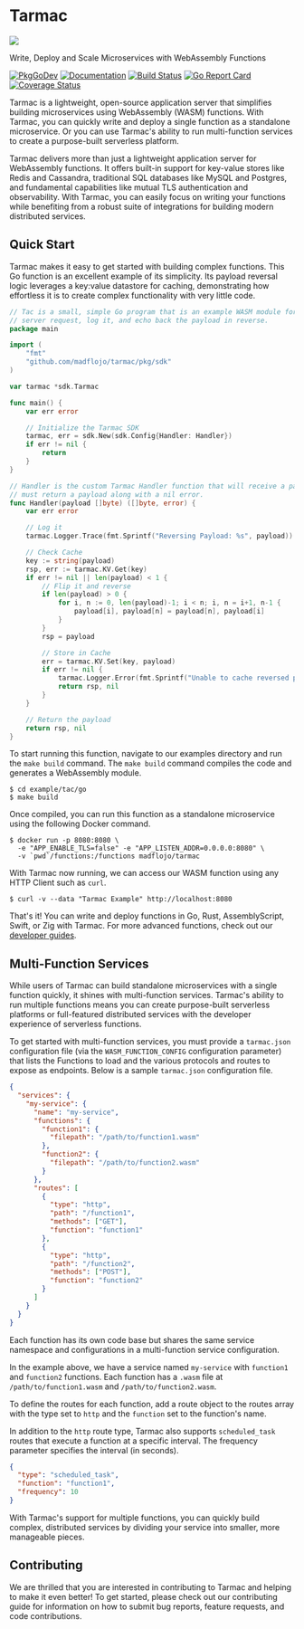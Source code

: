 # Tarmac

![](tarmac-logo.png)

Write, Deploy and Scale Microservices with WebAssembly Functions

[![PkgGoDev](https://pkg.go.dev/badge/github.com/madflojo/tarmac/pkg/sdk)](https://pkg.go.dev/github.com/madflojo/tarmac/pkg/sdk)
[![Documentation](https://img.shields.io/badge/docs-latest-blue)](https://tarmac.gitbook.io/tarmac/)
[![Build Status](https://github.com/madflojo/tarmac/actions/workflows/build.yml/badge.svg)](https://github.com/madflojo/tarmac/actions/workflows/build.yml)
[![Go Report Card](https://goreportcard.com/badge/github.com/madflojo/tarmac)](https://goreportcard.com/report/github.com/madflojo/tarmac)
[![Coverage Status](https://coveralls.io/repos/github/madflojo/tarmac/badge.svg?branch=master)](https://coveralls.io/github/madflojo/tarmac?branch=master)

Tarmac is a lightweight, open-source application server that simplifies building microservices using WebAssembly (WASM) functions. With Tarmac, you can quickly write and deploy a single function as a standalone microservice. Or you can use Tarmac's ability to run multi-function services to create a purpose-built serverless platform.

Tarmac delivers more than just a lightweight application server for WebAssembly functions. It offers built-in support for key-value stores like Redis and Cassandra, traditional SQL databases like MySQL and Postgres, and fundamental capabilities like mutual TLS authentication and observability. With Tarmac, you can easily focus on writing your functions while benefiting from a robust suite of integrations for building modern distributed services.

## Quick Start

Tarmac makes it easy to get started with building complex functions. This Go function is an excellent example of its simplicity. Its payload reversal logic leverages a key:value datastore for caching, demonstrating how effortless it is to create complex functionality with very little code.

```go
// Tac is a small, simple Go program that is an example WASM module for Tarmac. This program will accept a Tarmac
// server request, log it, and echo back the payload in reverse.
package main

import (
	"fmt"
	"github.com/madflojo/tarmac/pkg/sdk"
)

var tarmac *sdk.Tarmac

func main() {
	var err error

	// Initialize the Tarmac SDK
	tarmac, err = sdk.New(sdk.Config{Handler: Handler})
	if err != nil {
		return
	}
}

// Handler is the custom Tarmac Handler function that will receive a payload and
// must return a payload along with a nil error.
func Handler(payload []byte) ([]byte, error) {
	var err error

	// Log it
	tarmac.Logger.Trace(fmt.Sprintf("Reversing Payload: %s", payload))

	// Check Cache
	key := string(payload)
	rsp, err := tarmac.KV.Get(key)
	if err != nil || len(payload) < 1 {
		// Flip it and reverse
		if len(payload) > 0 {
			for i, n := 0, len(payload)-1; i < n; i, n = i+1, n-1 {
				payload[i], payload[n] = payload[n], payload[i]
			}
		}
		rsp = payload

		// Store in Cache
		err = tarmac.KV.Set(key, payload)
		if err != nil {
			tarmac.Logger.Error(fmt.Sprintf("Unable to cache reversed payload: %s", err))
			return rsp, nil
		}
	}

	// Return the payload
	return rsp, nil
}
```

To start running this function, navigate to our examples directory and run the `make build` command. The `make build` command compiles the code and generates a WebAssembly module.

```text
$ cd example/tac/go
$ make build
```

Once compiled, you can run this function as a standalone microservice using the following Docker command.

```text
$ docker run -p 8080:8080 \
  -e "APP_ENABLE_TLS=false" -e "APP_LISTEN_ADDR=0.0.0.0:8080" \
  -v `pwd`/functions:/functions madflojo/tarmac
```

With Tarmac now running, we can access our WASM function using any HTTP Client such as `curl`.

```text
$ curl -v --data "Tarmac Example" http://localhost:8080
```

That's it! You can write and deploy functions in Go, Rust, AssemblyScript, Swift, or Zig with Tarmac. For more advanced functions, check out our [developer guides](https://tarmac.gitbook.io/tarmac/wasm-functions/go).

## Multi-Function Services

While users of Tarmac can build standalone microservices with a single function quickly, it shines with multi-function services. Tarmac's ability to run multiple functions means you can create purpose-built serverless platforms or full-featured distributed services with the developer experience of serverless functions.

To get started with multi-function services, you must provide a `tarmac.json` configuration file (via the `WASM_FUNCTION_CONFIG` configuration parameter) that lists the Functions to load and the various protocols and routes to expose as endpoints. Below is a sample `tarmac.json` configuration file.

```json
{
  "services": {
    "my-service": {
      "name": "my-service",
      "functions": {
        "function1": {
          "filepath": "/path/to/function1.wasm"
        },
        "function2": {
          "filepath": "/path/to/function2.wasm"
        }
      },
      "routes": [
        {
          "type": "http",
          "path": "/function1",
          "methods": ["GET"],
          "function": "function1"
        },
        {
          "type": "http",
          "path": "/function2",
          "methods": ["POST"],
          "function": "function2"
        }
      ]
    }
  }
}
```

Each function has its own code base but shares the same service namespace and configurations in a multi-function service configuration.

In the example above, we have a service named `my-service` with `function1` and `function2` functions. Each function has a `.wasm` file at `/path/to/function1.wasm` and `/path/to/function2.wasm`.

To define the routes for each function, add a route object to the routes array with the type set to `http` and the `function` set to the function's name.

In addition to the `http` route type, Tarmac also supports `scheduled_task` routes that execute a function at a specific interval. The frequency parameter specifies the interval (in seconds).

```json
{
  "type": "scheduled_task",
  "function": "function1",
  "frequency": 10
}
```

With Tarmac's support for multiple functions, you can quickly build complex, distributed services by dividing your service into smaller, more manageable pieces.

## Contributing

We are thrilled that you are interested in contributing to Tarmac and helping to make it even better! To get started, please check out our contributing guide for information on how to submit bug reports, feature requests, and code contributions.

